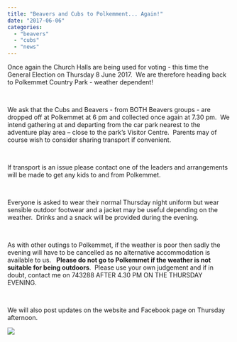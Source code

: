 ```yaml
---
title: "Beavers and Cubs to Polkemment... Again!"
date: "2017-06-06"
categories: 
  - "beavers"
  - "cubs"
  - "news"
---
```


Once again the Church Halls are being used for voting - this time the General Election on Thursday 8 June 2017.  We are therefore heading back to Polkemmet Country Park - weather dependent!

 

We ask that the Cubs and Beavers - from BOTH Beavers groups - are dropped off at Polkemmet at 6 pm and collected once again at 7.30 pm.  We intend gathering at and departing from the car park nearest to the adventure play area – close to the park’s Visitor Centre.  Parents may of course wish to consider sharing transport if convenient.

 

If transport is an issue please contact one of the leaders and arrangements will be made to get any kids to and from Polkemmet.

 

Everyone is asked to wear their normal Thursday night uniform but wear sensible outdoor footwear and a jacket may be useful depending on the weather.  Drinks and a snack will be provided during the evening.

 

As with other outings to Polkemmet, if the weather is poor then sadly the evening will have to be cancelled as no alternative accommodation is available to us.   **Please do not go to Polkemmet if the weather is not suitable for being outdoors**.  Please use your own judgement and if in doubt, contact me on 743288 AFTER 4.30 PM ON THE THURSDAY EVENING.

 

We will also post updates on the website and Facebook page on Thursday afternoon.

[![](https://7thwhitburnscouts.org.uk/wp-content/uploads/2022/01/02033-polkemmet.jpg?w=300&h=169)](https://7thwhitburnscouts.org.uk/wp-content/uploads/2022/01/02033-polkemmet.jpg)
